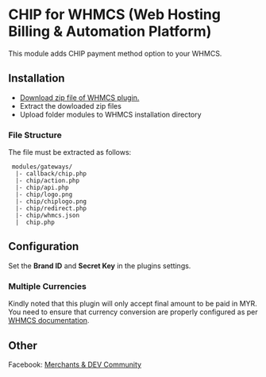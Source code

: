 # CHIP for WHMCS (Web Hosting Billing & Automation Platform)

This module adds CHIP payment method option to your WHMCS.

## Installation

* [Download zip file of WHMCS plugin.](https://github.com/CHIPAsia/chip-for-whmcs/archive/master.zip)
* Extract the dowloaded zip files
* Upload folder modules to WHMCS installation directory

### File Structure

The file must be extracted as follows:

```
 modules/gateways/
  |- callback/chip.php
  |- chip/action.php
  |- chip/api.php
  |- chip/logo.png
  |- chip/chiplogo.png
  |- chip/redirect.php
  |- chip/whmcs.json
  |  chip.php
```

## Configuration

Set the **Brand ID** and **Secret Key** in the plugins settings.

### Multiple Currencies

Kindly noted that this plugin will only accept final amount to be paid in MYR. You need to ensure that currency conversion are properly configured as per [WHMCS documentation](https://docs.whmcs.com/Currencies).

## Other

Facebook: [Merchants & DEV Community](https://www.facebook.com/groups/3210496372558088)
